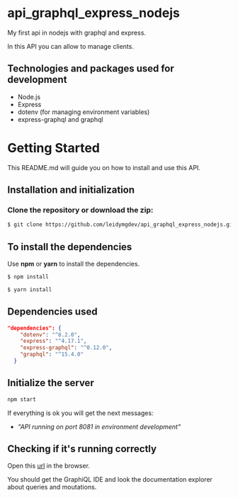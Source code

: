 # api_graphql_express_nodejs

My first api in nodejs with graphql and express.

In this API you can allow to manage clients.

## Technologies and packages used for development

- Node.js
- Express
- dotenv (for managing environment variables)
- express-graphql and graphql

# Getting Started

This README.md will guide you on how to install and use this API.

## Installation and initialization

### Clone the repository or download the zip:

```bash
$ git clone https://github.com/leidymgdev/api_graphql_express_nodejs.git
```

## To install the dependencies

Use **npm** or **yarn** to install the dependencies.

```bash
$ npm install
```

```bash
$ yarn install
```

## Dependencies used

```json
"dependencies": {
    "dotenv": "^8.2.0",
    "express": "^4.17.1",
    "express-graphql": "^0.12.0",
    "graphql": "^15.4.0"
  }
```

## Initialize the server

```bash
npm start
```

If everything is ok you will get the next messages:

- _"API running on port 8081 in environment development"_

## Checking if it's running correctly

Open this [url](http://localhost:8081/graphql) in the browser.

You should get the GraphiQL IDE and look the documentation explorer about queries and moutations.

